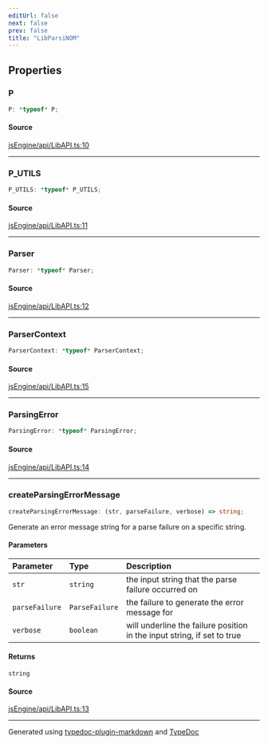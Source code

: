 ```yaml
---
editUrl: false
next: false
prev: false
title: "LibParsiNOM"
---
```


## Properties

### P

```ts
P: *typeof* P;
```

#### Source

[jsEngine/api/LibAPI.ts:10](https://github.com/mProjectsCode/obsidian-js-engine-plugin/blob/0278a4c/jsEngine/api/LibAPI.ts#L10)

***

### P\_UTILS

```ts
P_UTILS: *typeof* P_UTILS;
```

#### Source

[jsEngine/api/LibAPI.ts:11](https://github.com/mProjectsCode/obsidian-js-engine-plugin/blob/0278a4c/jsEngine/api/LibAPI.ts#L11)

***

### Parser

```ts
Parser: *typeof* Parser;
```

#### Source

[jsEngine/api/LibAPI.ts:12](https://github.com/mProjectsCode/obsidian-js-engine-plugin/blob/0278a4c/jsEngine/api/LibAPI.ts#L12)

***

### ParserContext

```ts
ParserContext: *typeof* ParserContext;
```

#### Source

[jsEngine/api/LibAPI.ts:15](https://github.com/mProjectsCode/obsidian-js-engine-plugin/blob/0278a4c/jsEngine/api/LibAPI.ts#L15)

***

### ParsingError

```ts
ParsingError: *typeof* ParsingError;
```

#### Source

[jsEngine/api/LibAPI.ts:14](https://github.com/mProjectsCode/obsidian-js-engine-plugin/blob/0278a4c/jsEngine/api/LibAPI.ts#L14)

***

### createParsingErrorMessage

```ts
createParsingErrorMessage: (str, parseFailure, verbose) => string;
```

Generate an error message string for a parse failure on a specific string.

#### Parameters

| Parameter | Type | Description |
| :------ | :------ | :------ |
| `str` | `string` | the input string that the parse failure occurred on |
| `parseFailure` | `ParseFailure` | the failure to generate the error message for |
| `verbose` | `boolean` | will underline the failure position in the input string, if set to true |

#### Returns

`string`

#### Source

[jsEngine/api/LibAPI.ts:13](https://github.com/mProjectsCode/obsidian-js-engine-plugin/blob/0278a4c/jsEngine/api/LibAPI.ts#L13)

***

Generated using [typedoc-plugin-markdown](https://www.npmjs.com/package/typedoc-plugin-markdown) and [TypeDoc](https://typedoc.org/)
